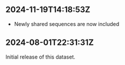 ## 2024-11-19T14:18:53Z

- Newly shared sequences are now included

## 2024-08-01T22:31:31Z

Initial release of this dataset.

